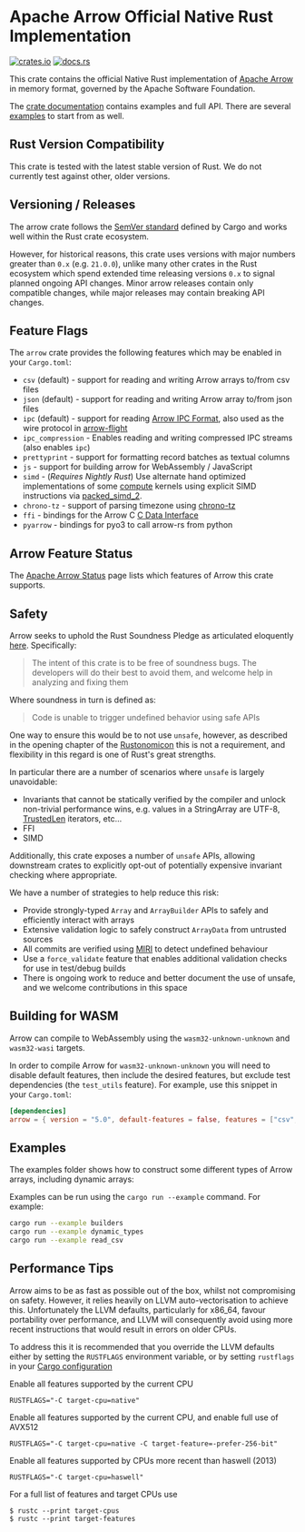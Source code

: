 <!---
  Licensed to the Apache Software Foundation (ASF) under one
  or more contributor license agreements.  See the NOTICE file
  distributed with this work for additional information
  regarding copyright ownership.  The ASF licenses this file
  to you under the Apache License, Version 2.0 (the
  "License"); you may not use this file except in compliance
  with the License.  You may obtain a copy of the License at

    http://www.apache.org/licenses/LICENSE-2.0

  Unless required by applicable law or agreed to in writing,
  software distributed under the License is distributed on an
  "AS IS" BASIS, WITHOUT WARRANTIES OR CONDITIONS OF ANY
  KIND, either express or implied.  See the License for the
  specific language governing permissions and limitations
  under the License.
-->

# Apache Arrow Official Native Rust Implementation

[![crates.io](https://img.shields.io/crates/v/arrow.svg)](https://crates.io/crates/arrow)
[![docs.rs](https://img.shields.io/docsrs/arrow.svg)](https://docs.rs/arrow/latest/arrow/)

This crate contains the official Native Rust implementation of [Apache Arrow][arrow] in memory format, governed by the Apache Software Foundation.

The [crate documentation](https://docs.rs/arrow/latest/arrow/) contains examples and full API.
There are several [examples](https://github.com/apache/arrow-rs/tree/master/arrow/examples) to start from as well.

## Rust Version Compatibility

This crate is tested with the latest stable version of Rust. We do not currently test against other, older versions.

## Versioning / Releases

The arrow crate follows the [SemVer standard](https://doc.rust-lang.org/cargo/reference/semver.html) defined by Cargo and works well within the Rust crate ecosystem.

However, for historical reasons, this crate uses versions with major numbers greater than `0.x` (e.g. `21.0.0`), unlike many other crates in the Rust ecosystem which spend extended time releasing versions `0.x` to signal planned ongoing API changes. Minor arrow releases contain only compatible changes, while major releases may contain breaking API changes.

## Feature Flags

The `arrow` crate provides the following features which may be enabled in your `Cargo.toml`:

- `csv` (default) - support for reading and writing Arrow arrays to/from csv files
- `json` (default) - support for reading and writing Arrow array to/from json files
- `ipc` (default) - support for reading [Arrow IPC Format](https://arrow.apache.org/docs/format/Columnar.html#serialization-and-interprocess-communication-ipc), also used as the wire protocol in [arrow-flight](https://crates.io/crates/arrow-flight)
- `ipc_compression`  - Enables reading and writing compressed IPC streams (also enables `ipc`)
- `prettyprint` - support for formatting record batches as textual columns
- `js` - support for building arrow for WebAssembly / JavaScript
- `simd` - (_Requires Nightly Rust_) Use alternate hand optimized
  implementations of some [compute](https://github.com/apache/arrow-rs/tree/master/arrow/src/compute/kernels)
  kernels using explicit SIMD instructions via [packed_simd_2](https://docs.rs/packed_simd_2/latest/packed_simd_2/).
- `chrono-tz` - support of parsing timezone using [chrono-tz](https://docs.rs/chrono-tz/0.6.0/chrono_tz/)
- `ffi` - bindings for the Arrow C [C Data Interface](https://arrow.apache.org/docs/format/CDataInterface.html)
- `pyarrow` - bindings for pyo3 to call arrow-rs from python

## Arrow Feature Status

The [Apache Arrow Status](https://arrow.apache.org/docs/status.html) page lists which features of Arrow this crate supports.

## Safety

Arrow seeks to uphold the Rust Soundness Pledge as articulated eloquently [here](https://raphlinus.github.io/rust/21.0.01/18/soundness-pledge.html). Specifically:

> The intent of this crate is to be free of soundness bugs. The developers will do their best to avoid them, and welcome help in analyzing and fixing them

Where soundness in turn is defined as:

> Code is unable to trigger undefined behavior using safe APIs

One way to ensure this would be to not use `unsafe`, however, as described in the opening chapter of the [Rustonomicon](https://doc.rust-lang.org/nomicon/meet-safe-and-unsafe.html) this is not a requirement, and flexibility in this regard is one of Rust's great strengths.

In particular there are a number of scenarios where `unsafe` is largely unavoidable:

- Invariants that cannot be statically verified by the compiler and unlock non-trivial performance wins, e.g. values in a StringArray are UTF-8, [TrustedLen](https://doc.rust-lang.org/std/iter/trait.TrustedLen.html) iterators, etc...
- FFI
- SIMD

Additionally, this crate exposes a number of `unsafe` APIs, allowing downstream crates to explicitly opt-out of potentially expensive invariant checking where appropriate.

We have a number of strategies to help reduce this risk:

- Provide strongly-typed `Array` and `ArrayBuilder` APIs to safely and efficiently interact with arrays
- Extensive validation logic to safely construct `ArrayData` from untrusted sources
- All commits are verified using [MIRI](https://github.com/rust-lang/miri) to detect undefined behaviour
- Use a `force_validate` feature that enables additional validation checks for use in test/debug builds
- There is ongoing work to reduce and better document the use of unsafe, and we welcome contributions in this space

## Building for WASM

Arrow can compile to WebAssembly using the `wasm32-unknown-unknown` and `wasm32-wasi` targets.

In order to compile Arrow for `wasm32-unknown-unknown` you will need to disable default features, then include the desired features, but exclude test dependencies (the `test_utils` feature). For example, use this snippet in your `Cargo.toml`:

```toml
[dependencies]
arrow = { version = "5.0", default-features = false, features = ["csv", "ipc", "simd"] }
```

## Examples

The examples folder shows how to construct some different types of Arrow
arrays, including dynamic arrays:

Examples can be run using the `cargo run --example` command. For example:

```bash
cargo run --example builders
cargo run --example dynamic_types
cargo run --example read_csv
```

[arrow]: https://arrow.apache.org/

## Performance Tips

Arrow aims to be as fast as possible out of the box, whilst not compromising on safety. However,
it relies heavily on LLVM auto-vectorisation to achieve this. Unfortunately the LLVM defaults,
particularly for x86_64, favour portability over performance, and LLVM will consequently avoid
using more recent instructions that would result in errors on older CPUs.

To address this it is recommended that you override the LLVM defaults either
by setting the `RUSTFLAGS` environment variable, or by setting `rustflags` in your
[Cargo configuration](https://doc.rust-lang.org/cargo/reference/config.html)

Enable all features supported by the current CPU

```ignore
RUSTFLAGS="-C target-cpu=native"
```

Enable all features supported by the current CPU, and enable full use of AVX512

```ignore
RUSTFLAGS="-C target-cpu=native -C target-feature=-prefer-256-bit"
```

Enable all features supported by CPUs more recent than haswell (2013)

```ignore
RUSTFLAGS="-C target-cpu=haswell"
```

For a full list of features and target CPUs use

```shell
$ rustc --print target-cpus
$ rustc --print target-features
```
